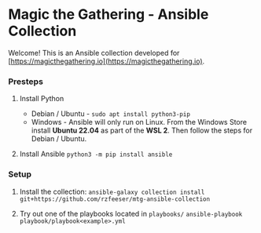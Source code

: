 # Magic the Gathering - Ansible Collection

Welcome! This is an Ansible collection developed for [https://magicthegathering.io](https://magicthegathering.io).

### Presteps

1. Install Python
    - Debian / Ubuntu - `sudo apt install python3-pip`
    - Windows - Ansible will only run on Linux. From the Windows Store install **Ubuntu 22.04** as part of the **WSL 2**. Then follow the steps for Debian / Ubuntu.

2. Install Ansible
    `python3 -m pip install ansible`

### Setup

1. Install the collection:
    `ansible-galaxy collection install git+https://github.com/rzfeeser/mtg-ansible-collection`
    
2. Try out one of the playbooks located in `playbooks/`
    `ansible-playbook playbook/playbook<example>.yml`

